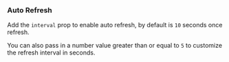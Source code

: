 ### Auto Refresh

Add the `interval` prop to enable auto refresh, by default is `10` seconds once refresh.

You can also pass in a number value greater than or equal to `5` to customize the refresh interval in seconds.
